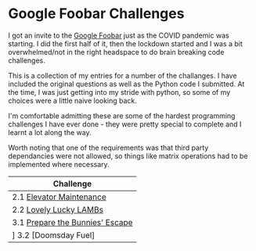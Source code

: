 # Google Foobar Challenges

I got an invite to the [Google Foobar](https://medium.com/plutonic-services/things-you-should-know-about-google-foobar-invitation-703a535bf30f) just as the COVID pandemic was starting. I did the first half of it, then the lockdown started and I was a bit overwhelmed/not in the right headspace to do brain breaking code challenges.

This is a collection of my entries for a number of the challanges. I have included the original questions as well as the Python code I submitted. At the time, I was just getting into my stride with python, so some of my choices were a little naive looking back. 

I'm comfortable admitting these are some of the hardest programming challenges I have ever done - they were pretty special to complete and I learnt a lot along the way.

Worth noting that one of the requirements was that third party dependancies were not allowed, so things like matrix operations had to be implemented where necessary.

| Challenge                                                                            |
| -------------------------------------------------------------------------------------|
| 2.1 [Elevator Maintenance](./Challenge_2_1_Elevator_Maintenance.ipynb)               |
| 2.2 [Lovely Lucky LAMBs](./Challenge_2_1_Lovely_Lucky_LAMBs.ipynb)                   |
| 3.1 [Prepare the Bunnies' Escape](./Challenge_3_1_Prepare_the_Bunnies'_Escape.ipynb) |
] 3.2 [Doomsday Fuel]                                                                  |
